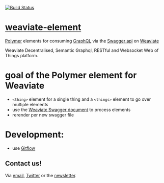 [![Build Status](https://travis-ci.org/creativesoftwarefdn/weaviate-polymer.svg?branch=master)](https://travis-ci.org/creativesoftwarefdn/weaviate-polymer)



# [weaviate-element](https://github.com/ING-Internet-of-Things/weaviate-element)


[Polymer](https://www.polymer-project.org) elements for consuming [GraphQL](http://graphql.org) via the [Swagger api](https://swagger.io/) on [Weaviate](https://github.com/creativesoftwarefdn/weaviate)

Weaviate Decentralised, Semantic Graphql, RESTful and Websocket Web of Things platform.

# goal of the Polymer element for Weaviate
- `<thing>` element for a single thing and a `<things>` element  to go over multiple elements
- use the [Weaviate Swagger document](https://github.com/creativesoftwarefdn/weaviate/blob/develop/swagger/weaviate-swagger.json)  to process elements
- rerender per new swagger file

# Development:
- use [Gitflow](http://danielkummer.github.io/git-flow-cheatsheet)


## Contact us!

Via [email](mailto:yourfriends@weaviate.com), [Twitter](https://twitter.com/weaviate) or the [newsletter](http://eepurl.com/bRsMir).
